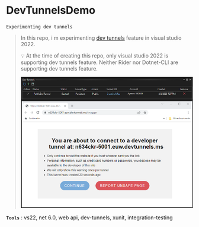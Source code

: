 # DevTunnelsDemo
```
Experimenting dev tunnels
```

> In this repo, i m experimenting [dev tunnels](https://devblogs.microsoft.com/visualstudio/public-preview-of-dev-tunnels-in-visual-studio-for-asp-net-core-projects/?WT.mc_id=DT-MVP-5002040) feature in visual studio 2022.
>
>
> :bulb: At the time of creating this repo, only visual studio 2022 is supporting dev tunnels feature. Neither Rider nor Dotnet-CLI are supporting dev tunnels feature.
>
> ![DevTunnelsDemo](Screenshots/DevTunnelsDemo.png)
>

**`Tools`** : vs22, net 6.0, web api, dev-tunnels, xunit, integration-testing